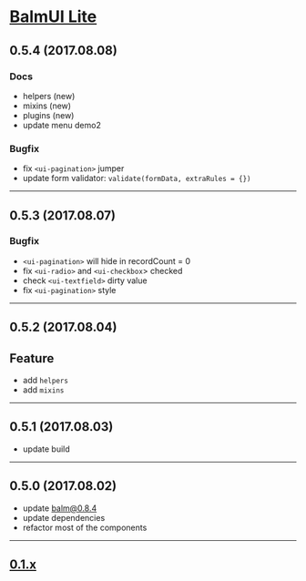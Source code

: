 # [BalmUI Lite](http://balmjs.com/ui-vue-lite/)

## 0.5.4 (2017.08.08)

### Docs

- helpers (new)
- mixins (new)
- plugins (new)
- update menu demo2

### Bugfix

- fix `<ui-pagination>` jumper
- update form validator: `validate(formData, extraRules = {})`

---

## 0.5.3 (2017.08.07)

### Bugfix

- `<ui-pagination>` will hide in recordCount = 0
- fix `<ui-radio>` and `<ui-checkbox`> checked
- check `<ui-textfield>` dirty value
- fix `<ui-pagination>` style

---

## 0.5.2 (2017.08.04)

## Feature

- add `helpers`
- add `mixins`

---

## 0.5.1 (2017.08.03)

- update build

---

## 0.5.0 (2017.08.02)

- update balm@0.8.4
- update dependencies
- refactor most of the components

---

## [0.1.x](https://github.com/balmjs/ui-vue-lite/blob/0.1.x/CHANGELOG.md)
